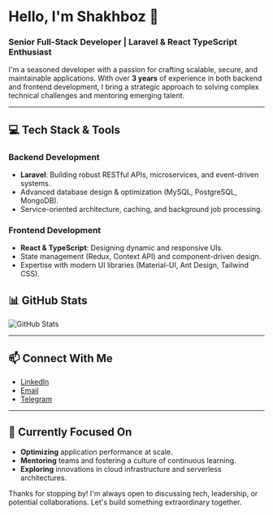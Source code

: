 # Hello, I'm Shakhboz 👋

### Senior Full-Stack Developer | Laravel & React TypeScript Enthusiast

I'm a seasoned developer with a passion for crafting scalable, secure, and maintainable applications. With over **3 years** of experience in both backend and frontend development, I bring a strategic approach to solving complex technical challenges and mentoring emerging talent.

---

## 💻 Tech Stack & Tools

### **Backend Development**
- **Laravel**: Building robust RESTful APIs, microservices, and event-driven systems.
- Advanced database design & optimization (MySQL, PostgreSQL, MongoDB).
- Service-oriented architecture, caching, and background job processing.
  
### **Frontend Development**
- **React & TypeScript**: Designing dynamic and responsive UIs.
- State management (Redux, Context API) and component-driven design.
- Expertise with modern UI libraries (Material-UI, Ant Design, Tailwind CSS).


## 📊 GitHub Stats

![GitHub Stats](https://github-readme-stats.vercel.app/api?username=shahboz007&show_icons=true&theme=dark)   

---

## 📫 Connect With Me

- [LinkedIn](https://linkedin.com/in/shahacoders)
- [Email](mailto:shahacoders@gmail.com)
- [Telegram](https://t.me/shahacoders)

---

## 🎯 Currently Focused On

- **Optimizing** application performance at scale.
- **Mentoring** teams and fostering a culture of continuous learning.
- **Exploring** innovations in cloud infrastructure and serverless architectures.

Thanks for stopping by! I'm always open to discussing tech, leadership, or potential collaborations. Let's build something extraordinary together.
